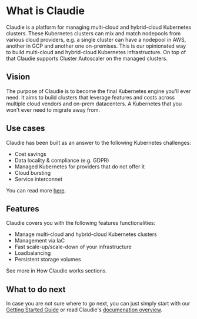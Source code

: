 # What is Claudie

Claudie is a platform for managing multi-cloud and hybrid-cloud Kubernetes clusters. These Kubernetes clusters can mix and match nodepools from various cloud providers, e.g. a single cluster can have a nodepool in AWS, another in GCP and another one on-premises. This is our opinionated way to build multi-cloud and hybrid-cloud Kubernetes infrastructure. On top of that Claudie supports Cluster Autoscaler on the managed clusters.

## Vision

The purpose of Claudie is to become the final Kubernetes engine you'll ever need. It aims to build clusters that leverage features and costs across multiple cloud vendors and on-prem datacenters. A Kubernetes that you won't ever need to migrate away from.

## Use cases

Claudie has been built as an answer to the following Kubernetes challenges:

* Cost savings
* Data locality & compliance (e.g. GDPR)
* Managed Kubernetes for providers that do not offer it
* Cloud bursting
* Service interconnet

You can read more [here](./use-cases/use-cases.md).

## Features

Claudie covers you with the following features functionalities:

* Manage multi-cloud and hybrid-cloud Kubernetes clusters
* Management via IaC
* Fast scale-up/scale-down of your infrastructure
* Loadbalancing
* Persistent storage volumes

See more in How Claudie works sections.

## What to do next

In case you are not sure where to go next, you can just simply start with our [Getting Started Guide](./getting-started/get-started-using-claudie.md) or read Claudie's [documenation overview](./docs-overview/docs-overview.md).
